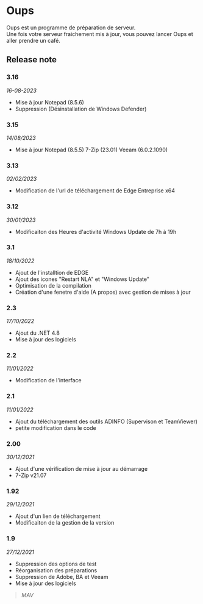 # Oups
Oups est un programme de préparation de serveur.   
Une fois votre serveur fraichement mis à jour, vous pouvez lancer Oups et aller prendre un café.
## Release note
### 3.16
*16-08-2023*
* Mise à jour Notepad (8.5.6)
* Suppression (Désinstallation de Windows Defender)
### 3.15
*14/08/2023*
* Mise à jour Notepad (8.5.5) 7-Zip (23.01) Veeam (6.0.2.1090)
### 3.13
*02/02/2023*
* Modification de l'url de téléchargement de Edge Entreprise x64
### 3.12
*30/01/2023*
* Modificaiton des Heures d'activité Windows Update de 7h à 19h
### 3.1
*18/10/2022*
* Ajout de l'installtion de EDGE
* Ajout des icones "Restart NLA" et "Windows Update"
* Optimisation de la compilation
* Création d'une fenetre d'aide (A propos) avec gestion de mises à jour
### 2.3
*17/10/2022*
* Ajout du .NET 4.8
* Mise à jour des logiciels
### 2.2
*11/01/2022*
* Modification de l'interface
### 2.1
*11/01/2022*
* Ajout du téléchargement des outils ADINFO (Supervison et TeamViewer)
* petite modification dans le code
### 2.00
*30/12/2021*
* Ajout d'une vérification de mise à jour au démarrage
* 7-Zip v21.07
### 1.92
*29/12/2021*
* Ajout d'un lien de téléchargement 
* Modificaiton de la gestion de la version
### 1.9
*27/12/2021*
* Suppression des options de test
* Réorganisation des préparations
* Suppression de Adobe, BA et Veeam
* Mise à jour des logiciels

>*MAV*